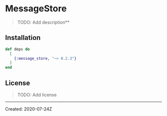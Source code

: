 # MessageStore

> TODO: Add description**


## Installation

```elixir
def deps do
  [
    {:message_store, "~> 0.2.3"}
  ]
end
```

## License

> TODO: Add license

----
Created:  2020-07-24Z
